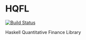 # HQFL

[![Build Status](https://travis-ci.org/cokleisli/hqfl.svg?branch=master)](https://travis-ci.org/cokleisli/hqfl)

Haskell Quantitative Finance Library

